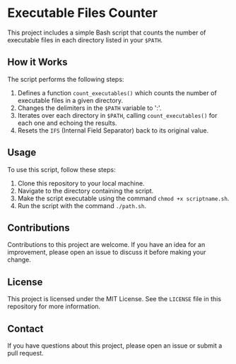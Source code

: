# Executable Files Counter

This project includes a simple Bash script that counts the number of executable files in each directory listed in your `$PATH`.

## How it Works

The script performs the following steps:

1. Defines a function `count_executables()` which counts the number of executable files in a given directory.
2. Changes the delimiters in the `$PATH` variable to ':'.
3. Iterates over each directory in `$PATH`, calling `count_executables()` for each one and echoing the results.
4. Resets the `IFS` (Internal Field Separator) back to its original value.

## Usage

To use this script, follow these steps:

1. Clone this repository to your local machine.
2. Navigate to the directory containing the script.
3. Make the script executable using the command `chmod +x scriptname.sh`.
4. Run the script with the command `./path.sh`.

## Contributions

Contributions to this project are welcome. If you have an idea for an improvement, please open an issue to discuss it before making your change.

## License

This project is licensed under the MIT License. See the `LICENSE` file in this repository for more information.

## Contact

If you have questions about this project, please open an issue or submit a pull request.
